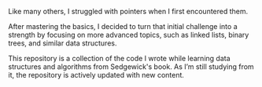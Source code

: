 Like many others, I struggled with pointers when I first encountered them.

After mastering the basics, I decided to turn that initial challenge into a strength by focusing on more advanced topics, such as linked lists, binary trees, and similar data structures.

This repository is a collection of the code I wrote while learning data structures and algorithms from Sedgewick's book. As I’m still studying from it, the repository is actively updated with new content.
